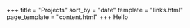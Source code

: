 +++
title = "Projects"
sort_by = "date"
template = "links.html"
page_template = "content.html"
+++
Hello